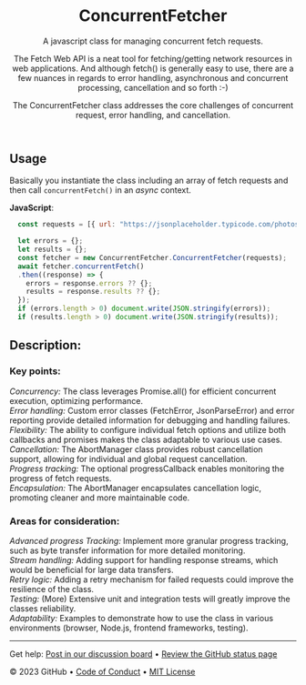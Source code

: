 <header>

# ConcurrentFetcher

A javascript class for managing concurrent fetch requests.

The Fetch Web API is a neat tool for fetching/getting network resources in web applications. And although fetch() is generally easy to use, there are a few nuances in regards to error handling, asynchronous and concurrent processing, cancellation and so forth :-)

The ConcurrentFetcher class addresses the core challenges of concurrent request, error handling, and cancellation.
</header>

## Usage
Basically you instantiate the class including an array of fetch requests and then call `concurrentFetch()` in an <i>async</i> context.

**JavaScript**:
```javascript
  const requests = [{ url: "https://jsonplaceholder.typicode.com/photos/1" }, { url: "https://jsonplaceholder.typicode.com/comments/1" }];

  let errors = {};
  let results = {};
  const fetcher = new ConcurrentFetcher.ConcurrentFetcher(requests);
  await fetcher.concurrentFetch()
  .then((response) => {
    errors = response.errors ?? {};
    results = response.results ?? {};
  });
  if (errors.length > 0) document.write(JSON.stringify(errors));
  if (results.length > 0) document.write(JSON.stringify(results));
```


## Description:

### Key points:
<i>Concurrency:</i> The class leverages Promise.all() for efficient concurrent execution, optimizing performance.
<br><i>Error handling:</i> Custom error classes (FetchError, JsonParseError) and  error reporting provide detailed information for debugging and handling failures.
<br><i>Flexibility:</i> The ability to configure individual fetch options and utilize both callbacks and promises makes the class adaptable to various use cases.
<br><i>Cancellation:</i> The AbortManager class provides robust cancellation support, allowing for individual and global request cancellation.
<br><i>Progress tracking:</i> The optional progressCallback enables monitoring the progress of fetch requests.
<br><i>Encapsulation:</i> The AbortManager encapsulates cancellation logic, promoting cleaner and more maintainable code.

### Areas for consideration:
<i>Advanced progress Tracking:</i> Implement more granular progress tracking, such as byte transfer information for more detailed monitoring.
<br><i>Stream handling:</i> Adding support for handling response streams, which would be beneficial for large data transfers.
<br><i>Retry logic:</i> Adding a retry mechanism for failed requests could improve the resilience of the class.
<br><i>Testing:</i> (More) Extensive unit and integration tests will greatly improve the classes reliability.
<br><i>Adaptability:</i> Examples to demonstrate how to use the class in various environments (browser, Node.js, frontend frameworks, testing).

<footer>
<!--
  <<< Author notes: Footer >>>
  Add a link to get support, GitHub status page, code of conduct, license link.
-->

---

Get help: [Post in our discussion board](https://github.com/orgs/skills/discussions/categories/github-pages) &bull; [Review the GitHub status page](https://www.githubstatus.com/)

&copy; 2023 GitHub &bull; [Code of Conduct](https://www.contributor-covenant.org/version/2/1/code_of_conduct/code_of_conduct.md) &bull; [MIT License](https://gh.io/mit)

</footer>
